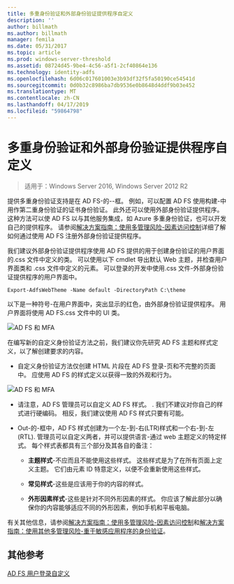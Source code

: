 ```yaml
---
title: 多重身份验证和外部身份验证提供程序自定义
description: ''
author: billmath
ms.author: billmath
manager: femila
ms.date: 05/31/2017
ms.topic: article
ms.prod: windows-server-threshold
ms.assetid: 08724d45-9be4-4c56-a5f1-2cf40864e136
ms.technology: identity-adfs
ms.openlocfilehash: 6d06c017601003e3b93df32f5fa50190ce54541d
ms.sourcegitcommit: 0d0b32c8986ba7db9536e0b8648d4ddf9b03e452
ms.translationtype: MT
ms.contentlocale: zh-CN
ms.lasthandoff: 04/17/2019
ms.locfileid: "59864798"
---
```

# <a name="multi-factor-authentication-and-external-authentication-providers-customization"></a>多重身份验证和外部身份验证提供程序自定义 

>适用于：Windows Server 2016, Windows Server 2012 R2

提供多重身份验证支持是在 AD FS\-的\-\-框。 例如，可以配置 AD FS 使用构建\-中用作第二重身份验证的证书身份验证。 此外还可以使用外部身份验证提供程序。 这种方法可以使 AD FS 以与其他服务集成，如 Azure 多重身份验证，也可以开发自己的提供程序。 请参阅[解决方案指南：使用多管理风险\-因素访问控制](https://technet.microsoft.com/library/dn280937.aspx)详细了解如何通过使用 AD FS 注册外部身份验证提供程序。  
  
我们建议外部身份验证提供程序使用 AD FS 提供的用于创建身份验证的用户界面的.css 文件中定义的类。 可以使用以下 cmdlet 导出默认 Web 主题，并检查用户界面类和 .css 文件中定义的元素。 可以登录的开发中使用.css 文件\-外部身份验证提供程序的用户界面中。  
  

    Export-AdfsWebTheme -Name default -DirectoryPath C:\theme  
 
  
以下是一种符号\-在用户界面中，突出显示的红色，由外部身份验证提供程序。 用户界面将使用 AD FS.css 文件中的 UI 类。  
  
![AD FS 和 MFA](media/AD-FS-user-sign-in-customization/ADFS_Blue_Custom8.png)  
  
在编写新的自定义身份验证方法之前，我们建议你先研究 AD FS 主题和样式定义，以了解创建要求的内容。  
  
-   自定义身份验证方法仅创建 HTML 片段在 AD FS 登录\-页和不完整的页面中。 应使用 AD FS 的样式定义以获得一致的外观和行为。  
  
![AD FS 和 MFA](media/AD-FS-user-sign-in-customization/ADFS_Blue_Custom9.png)  
  
-   请注意，AD FS 管理员可以自定义 AD FS 样式。 . 我们不建议对你自己的样式进行硬编码。 相反，我们建议使用 AD FS 样式只要有可能。  
  
-   Out\-的\-框中，AD FS 样式创建为一个左\-到\-右\(LTR\)样式和一个右\-到\-左\(RTL\). 管理员可以自定义两者，并可以提供语言\-通过 web 主题定义的特定样式。 每个样式表都具有三个部分及其各自的备注：  
  
    -   **主题样式**\-不应而且不能使用这些样式。 这些样式是为了在所有页面上定义主题。 它们由元素 ID 特意定义，以便不会重新使用这些样式。  
  
    -   **常见样式**\-这些是应该用于你的内容的样式。  
  
    -   **外形因素样式**\-这些是针对不同外形因素的样式。 你应该了解此部分以确保你的内容能够适应不同的外形因素，例如手机和平板电脑。  
  
有关其他信息，请参阅[解决方案指南：使用多管理风险\-因素访问控制](https://technet.microsoft.com/library/dn280937.aspx)和[解决方案指南：使用其他多管理风险\-重于敏感应用程序的身份验证](https://tnstage.redmond.corp.microsoft.com/library/dn280949.aspx)。  

## <a name="additional-references"></a>其他参考 
[AD FS 用户登录自定义](AD-FS-user-sign-in-customization.md) 
